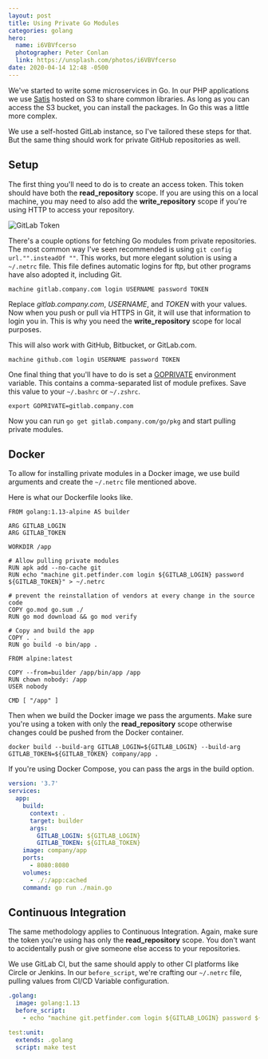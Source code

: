 ```yaml
---
layout: post
title: Using Private Go Modules
categories: golang
hero:
  name: i6VBVfcerso
  photographer: Peter Conlan
  link: https://unsplash.com/photos/i6VBVfcerso
date: 2020-04-14 12:48 -0500
---
```

We've started to write some microservices in Go. In our PHP applications we use
[Satis](https://getcomposer.org/doc/articles/handling-private-packages-with-satis.md)
hosted on S3 to share common libraries. As long as you can access the S3 bucket,
you can install the packages. In Go this was a little more complex.

We use a self-hosted GitLab instance, so I've tailored these steps for that. But
the same thing should work for private GitHub repositories as well.

## Setup

The first thing you'll need to do is to create an access token. This token should
have both the __read_repository__ scope. If you are using this on a local machine,
you may need to also add the __write_repository__ scope if you're using HTTP to
access your repository.

![GitLab Token](/images/gitlab-token.png)

There's a couple options for fetching Go modules from private repositories. The
most common way I've seen recommended is using `git config url."".insteadOf ""`.
This works, but more elegant solution is using a `~/.netrc` file. This file
defines automatic logins for ftp, but other programs have also adopted it,
including Git.

    machine gitlab.company.com login USERNAME password TOKEN

Replace _gitlab.company.com_, _USERNAME_, and _TOKEN_ with your values. Now when
you push or pull via HTTPS in Git, it will use that information to login you in.
This is why you need the __write_repository__ scope for local purposes.

This will also work with GitHub, Bitbucket, or GitLab.com.

    machine github.com login USERNAME password TOKEN

One final thing that you'll have to do is set a [GOPRIVATE](https://golang.org/cmd/go/#hdr-Module_configuration_for_non_public_modules)
environment variable. This contains a comma-separated list of module prefixes.
Save this value to your `~/.bashrc` or `~/.zshrc`.

    export GOPRIVATE=gitlab.company.com

Now you can run `go get gitlab.company.com/go/pkg` and start pulling private
modules.

## Docker

To allow for installing private modules in a Docker image, we use build arguments
and create the `~/.netrc` file mentioned above.

Here is what our Dockerfile looks like.

```docker
FROM golang:1.13-alpine AS builder

ARG GITLAB_LOGIN
ARG GITLAB_TOKEN

WORKDIR /app

# Allow pulling private modules
RUN apk add --no-cache git
RUN echo "machine git.petfinder.com login ${GITLAB_LOGIN} password ${GITLAB_TOKEN}" > ~/.netrc

# prevent the reinstallation of vendors at every change in the source code
COPY go.mod go.sum ./
RUN go mod download && go mod verify

# Copy and build the app
COPY . .
RUN go build -o bin/app .

FROM alpine:latest

COPY --from=builder /app/bin/app /app
RUN chown nobody: /app
USER nobody

CMD [ "/app" ]
```

Then when we build the Docker image we pass the arguments. Make sure you're using
a token with only the __read_repository__ scope otherwise changes could be pushed
from the Docker container.

    docker build --build-arg GITLAB_LOGIN=${GITLAB_LOGIN} --build-arg GITLAB_TOKEN=${GITLAB_TOKEN} company/app .

If you're using Docker Compose, you can pass the args in the build option.

```yaml
version: '3.7'
services:
  app:
    build:
      context: .
      target: builder
      args:
        GITLAB_LOGIN: ${GITLAB_LOGIN}
        GITLAB_TOKEN: ${GITLAB_TOKEN}
    image: company/app
    ports:
      - 8080:8080
    volumes:
      - ./:/app:cached
    command: go run ./main.go
```

## Continuous Integration

The same methodology applies to Continuous Integration. Again, make sure the
token you're using has only the __read_repository__ scope. You don't want to
accidentally push or give someone else access to your repositories.

We use GitLab CI, but the same should apply to other CI platforms like Circle
or Jenkins. In our `before_script`, we're crafting our `~/.netrc` file, pulling
values from CI/CD Variable configuration.

```yaml
.golang:
  image: golang:1.13
  before_script:
    - echo "machine git.petfinder.com login ${GITLAB_LOGIN} password ${GITLAB_TOKEN}" > ~/.netrc

test:unit:
  extends: .golang
  script: make test
```

